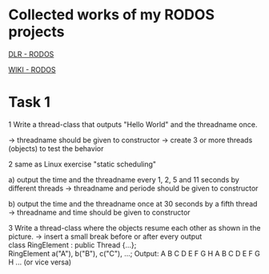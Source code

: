Collected works of my RODOS projects
======================================

[DLR - RODOS](http://software.dlr.de/p/rodos/home/ "DLR")

[WIKI - RODOS](http://en.wikipedia.org/wiki/Rodos_\(operating_system\) "WIKI")


Task 1
=======
1 Write a thread-class that outputs "Hello World" and the threadname once.

-> threadname should be given to constructor
-> create 3 or more threads (objects) to test the behavior

2 same as Linux exercise "static scheduling"

a) output the time and the threadname every 1, 2, 5 and 11 seconds by different 
threads
-> threadname and periode should be given to constructor

b) output the time and the threadname once at 30 seconds by a fifth thread
-> threadname and time should be given to constructor

3 Write a thread-class where the objects resume each other as shown in the picture.
-> insert a small break before or after every output
class RingElement : public Thread {...};
RingElement a("A"), b("B"), c("C"), ...;
Output: A B C D E F G H A B C D E F G H ... (or vice versa)